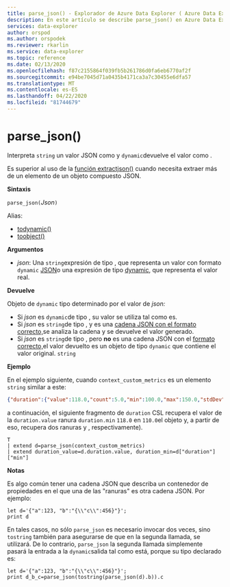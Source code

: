 ```yaml
---
title: parse_json() - Explorador de Azure Data Explorer ( Azure Data Explorer) Microsoft Docs
description: En este artículo se describe parse_json() en Azure Data Explorer.
services: data-explorer
author: orspod
ms.author: orspodek
ms.reviewer: rkarlin
ms.service: data-explorer
ms.topic: reference
ms.date: 02/13/2020
ms.openlocfilehash: f87c2155864f039fb5b261786d0fa6eb6770af2f
ms.sourcegitcommit: e94be7045d71a0435b4171ca3a7c30455e6dfa57
ms.translationtype: MT
ms.contentlocale: es-ES
ms.lasthandoff: 04/22/2020
ms.locfileid: "81744679"
---
```

# <a name="parse_json"></a>parse_json()

Interpreta `string` un valor JSON como y `dynamic`devuelve el valor como . 

Es superior al uso de la [función extractjson()](./extractjsonfunction.md) cuando necesita extraer más de un elemento de un objeto compuesto JSON.

**Sintaxis**

`parse_json(`*Json*`)`

Alias:
- [todynamic()](./todynamicfunction.md)
- [toobject()](./todynamicfunction.md)

**Argumentos**

* *json*: Una `string`expresión de tipo , que representa un valor con formato `dynamic` [JSON](https://json.org/)o una expresión de tipo [dynamic](./scalar-data-types/dynamic.md), que representa el valor real.

**Devuelve**

Objeto de `dynamic` tipo determinado por el valor de *json:*
* Si *json* es `dynamic`de tipo , su valor se utiliza tal como es.
* Si *json* es `string`de tipo , y es una [cadena JSON con el formato correcto,](https://json.org/)se analiza la cadena y se devuelve el valor generado.
* Si *json* es `string`de tipo , pero **no** es una cadena JSON con el [formato correcto,](https://json.org/)el valor devuelto es un objeto de tipo `dynamic` que contiene el valor original. `string`

**Ejemplo**

En el ejemplo siguiente, cuando `context_custom_metrics` es un elemento `string` similar a este: 

```json
{"duration":{"value":118.0,"count":5.0,"min":100.0,"max":150.0,"stdDev":0.0,"sampledValue":118.0,"sum":118.0}}
```

a continuación, el siguiente fragmento de `duration` CSL recupera el valor de la `duration.value` ranura `duration.min` `118.0` en `110.0`el objeto y, a partir de eso, recupera dos ranuras y , respectivamente).

```kusto
T
| extend d=parse_json(context_custom_metrics) 
| extend duration_value=d.duration.value, duration_min=d["duration"]["min"]
```

**Notas**

Es algo común tener una cadena JSON que describa un contenedor de propiedades en el que una de las "ranuras" es otra cadena JSON. Por ejemplo:

```kusto
let d='{"a":123, "b":"{\\"c\\":456}"}';
print d
```

En tales casos, no sólo `parse_json` es necesario invocar dos veces, sino `tostring` también para asegurarse de que en la segunda llamada, se utilizará. De lo contrario, `parse_json` la segunda llamada simplemente pasará la entrada a la `dynamic`salida tal como está, porque su tipo declarado es:

```kusto
let d='{"a":123, "b":"{\\"c\\":456}"}';
print d_b_c=parse_json(tostring(parse_json(d).b)).c
```